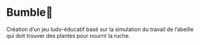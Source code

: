 # Bumble🐝
Création d’un jeu ludo-éducatif basé sur la simulation du travail de l’abeille qui doit trouver
des plantes pour nourrir la ruche.
